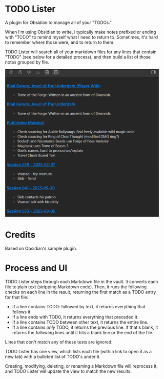 # TODO Lister

A plugin for Obsidian to manage all of your "TODOs."

When I'm using Obsidian to write, I typically make notes prefixed or ending with "TODO" to remind myself what I need to return to. Sometimes, it's hard to remember where those were, and to return to them.

TODO Lister will search all of your markdown files for any lines that contain "TODO" (see below for a detailed process), and then build a list of those notes grouped by file.

![TODO Lister Screenshot](./documentation/todo-lister-screenshot.png)

# Credits

Based on Obsidian's sample plugin.

# Process and UI

TODO Lister steps through each Markdown file in the vault. It converts each file to plain text (stripping Markdown code). Then, it runs the following checks on each line in the result, returning the first match as a TODO entry for that file:

-   If a line contains TODO: followed by text, it returns everything that follows it.
-   If a line ends with TODO, it returns everything that preceded it.
-   If a line contains TODO between other text, it returns the entire line.
-   If a line contains _only_ TODO, it returns the previous line. If that's blank, it returns the following lines until it hits a blank line or the end of the file.

Lines that don't match any of these tests are ignored.

TODO Lister has one view, which lists each file (with a link to open it as a new tab) with a bulleted list of TODO's under it.

Creating, modifying, deleting, or renaming a Markdown file will reprocess it, and TODO Lister will update the view to match the new results.
